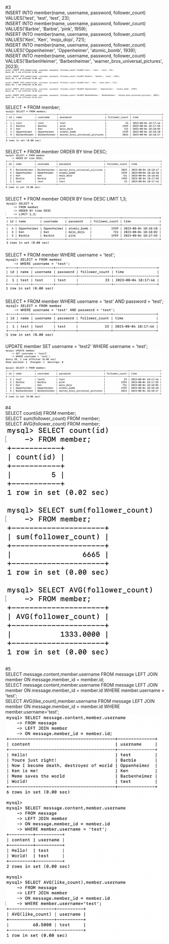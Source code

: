 #3  
INSERT INTO member(name, username, password, follower_count) VALUES('test', 'test', 'test', 23);  
INSERT INTO member(name, username, password, follower_count) VALUES('Barbie', 'Barbie', 'pink', 1959);  
INSERT INTO member(name, username, password, follower_count) VALUES('Ken', 'Ken', 'mojo_dojo', 721);  
INSERT INTO member(name, username, password, follower_count) VALUES('Oppenheimer', 'Oppenheimer', 'atomic_bomb', 1939);  
INSERT INTO member(name, username, password, follower_count) VALUES('BarbenHeimer', 'Barbenheimer', 'warner_bros_universal_pictures', 2023);  
![image](https://github.com/jimhop19/wehelp_phase1/blob/main/week5/screenshot/3-1.png)

SELECT * FROM member;  
![image](https://github.com/jimhop19/wehelp_phase1/blob/main/week5/screenshot/3-2.png)

SELECT * FROM member
ORDER BY time DESC;  
![image](https://github.com/jimhop19/wehelp_phase1/blob/main/week5/screenshot/3-3.png)

SELECT *
FROM member
ORDER BY time DESC
LIMIT 1,3;  
![image](https://github.com/jimhop19/wehelp_phase1/blob/main/week5/screenshot/3-4.png)

SELECT * FROM member
WHERE username = 'test';  
![image](https://github.com/jimhop19/wehelp_phase1/blob/main/week5/screenshot/3-5.png)

SELECT * FROM member
WHERE username = 'test' AND password = 'test';  
![image](https://github.com/jimhop19/wehelp_phase1/blob/main/week5/screenshot/3-6.png)

UPDATE member
SET username = 'test2'
WHERE username = 'test';  
![image](https://github.com/jimhop19/wehelp_phase1/blob/main/week5/screenshot/3-7.png)

#4  
SELECT count(id)
FROM member;  
SELECT sum(follower_count)
FROM member;  
SELECT AVG(follower_count)
FROM member;  
![image](https://github.com/jimhop19/wehelp_phase1/blob/main/week5/screenshot/4.png)

#5  
SELECT message.content,member.username 
FROM message
LEFT JOIN member
ON message.member_id = member.id;  
SELECT message.content,member.username 
FROM message
LEFT JOIN member
ON message.member_id = member.id 
WHERE member.username = 'test';  
SELECT AVG(like_count),member.username
FROM message
LEFT JOIN member
ON message.member_id = member.id
WHERE member.username='test';  
![image](https://github.com/jimhop19/wehelp_phase1/blob/main/week5/screenshot/5.png)
